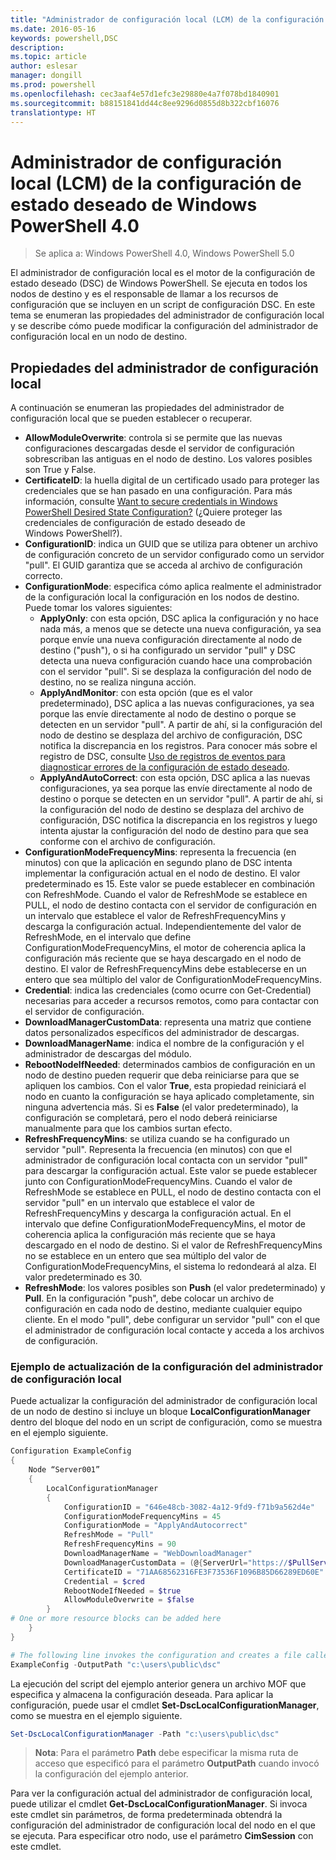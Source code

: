 ```yaml
---
title: "Administrador de configuración local (LCM) de la configuración de estado deseado de Windows PowerShell 4.0"
ms.date: 2016-05-16
keywords: powershell,DSC
description: 
ms.topic: article
author: eslesar
manager: dongill
ms.prod: powershell
ms.openlocfilehash: cec3aaf4e57d1efc3e29880e4a7f078bd1840901
ms.sourcegitcommit: b88151841dd44c8ee9296d0855d8b322cbf16076
translationtype: HT
---
```

# <a name="windows-powershell-40-desired-state-configuration-local-configuration-manager-lcm"></a>Administrador de configuración local (LCM) de la configuración de estado deseado de Windows PowerShell 4.0

>Se aplica a: Windows PowerShell 4.0, Windows PowerShell 5.0

El administrador de configuración local es el motor de la configuración de estado deseado (DSC) de Windows PowerShell. Se ejecuta en todos los nodos de destino y es el responsable de llamar a los recursos de configuración que se incluyen en un script de configuración DSC. En este tema se enumeran las propiedades del administrador de configuración local y se describe cómo puede modificar la configuración del administrador de configuración local en un nodo de destino.

## <a name="local-configuration-manager-properties"></a>Propiedades del administrador de configuración local
A continuación se enumeran las propiedades del administrador de configuración local que se pueden establecer o recuperar.
 
* **AllowModuleOverwrite**: controla si se permite que las nuevas configuraciones descargadas desde el servidor de configuración sobrescriban las antiguas en el nodo de destino. Los valores posibles son True y False.
* **CertificateID**: la huella digital de un certificado usado para proteger las credenciales que se han pasado en una configuración. Para más información, consulte [Want to secure credentials in Windows PowerShell Desired State Configuration?](http://blogs.msdn.com/b/powershell/archive/2014/01/31/want-to-secure-credentials-in-windows-powershell-desired-state-configuration.aspx) (¿Quiere proteger las credenciales de configuración de estado deseado de Windows PowerShell?).
* **ConfigurationID**: indica un GUID que se utiliza para obtener un archivo de configuración concreto de un servidor configurado como un servidor "pull". El GUID garantiza que se acceda al archivo de configuración correcto.
* **ConfigurationMode**: especifica cómo aplica realmente el administrador de la configuración local la configuración en los nodos de destino. Puede tomar los valores siguientes:
    - **ApplyOnly**: con esta opción, DSC aplica la configuración y no hace nada más, a menos que se detecte una nueva configuración, ya sea porque envíe una nueva configuración directamente al nodo de destino ("push"), o si ha configurado un servidor "pull" y DSC detecta una nueva configuración cuando hace una comprobación con el servidor "pull". Si se desplaza la configuración del nodo de destino, no se realiza ninguna acción.
    - **ApplyAndMonitor**: con esta opción (que es el valor predeterminado), DSC aplica a las nuevas configuraciones, ya sea porque las envíe directamente al nodo de destino o porque se detecten en un servidor "pull". A partir de ahí, si la configuración del nodo de destino se desplaza del archivo de configuración, DSC notifica la discrepancia en los registros. Para conocer más sobre el registro de DSC, consulte [Uso de registros de eventos para diagnosticar errores de la configuración de estado deseado](http://blogs.msdn.com/b/powershell/archive/2014/01/03/using-event-logs-to-diagnose-errors-in-desired-state-configuration.aspx).
    - **ApplyAndAutoCorrect**: con esta opción, DSC aplica a las nuevas configuraciones, ya sea porque las envíe directamente al nodo de destino o porque se detecten en un servidor "pull". A partir de ahí, si la configuración del nodo de destino se desplaza del archivo de configuración, DSC notifica la discrepancia en los registros y luego intenta ajustar la configuración del nodo de destino para que sea conforme con el archivo de configuración.
* **ConfigurationModeFrequencyMins**: representa la frecuencia (en minutos) con que la aplicación en segundo plano de DSC intenta implementar la configuración actual en el nodo de destino. El valor predeterminado es 15. Este valor se puede establecer en combinación con RefreshMode. Cuando el valor de RefreshMode se establece en PULL, el nodo de destino contacta con el servidor de configuración en un intervalo que establece el valor de RefreshFrequencyMins y descarga la configuración actual. Independientemente del valor de RefreshMode, en el intervalo que define ConfigurationModeFrequencyMins, el motor de coherencia aplica la configuración más reciente que se haya descargado en el nodo de destino. El valor de RefreshFrequencyMins debe establecerse en un entero que sea múltiplo del valor de ConfigurationModeFrequencyMins.
* **Credential**: indica las credenciales (como ocurre con Get-Credential) necesarias para acceder a recursos remotos, como para contactar con el servidor de configuración.
* **DownloadManagerCustomData**: representa una matriz que contiene datos personalizados específicos del administrador de descargas.
* **DownloadManagerName**: indica el nombre de la configuración y el administrador de descargas del módulo.
* **RebootNodeIfNeeded**: determinados cambios de configuración en un nodo de destino pueden requerir que deba reiniciarse para que se apliquen los cambios. Con el valor **True**, esta propiedad reiniciará el nodo en cuanto la configuración se haya aplicado completamente, sin ninguna advertencia más. Si es **False** (el valor predeterminado), la configuración se completará, pero el nodo deberá reiniciarse manualmente para que los cambios surtan efecto.
* **RefreshFrequencyMins**: se utiliza cuando se ha configurado un servidor "pull". Representa la frecuencia (en minutos) con que el administrador de configuración local contacta con un servidor "pull" para descargar la configuración actual. Este valor se puede establecer junto con ConfigurationModeFrequencyMins. Cuando el valor de RefreshMode se establece en PULL, el nodo de destino contacta con el servidor "pull" en un intervalo que establece el valor de RefreshFrequencyMins y descarga la configuración actual. En el intervalo que define ConfigurationModeFrequencyMins, el motor de coherencia aplica la configuración más reciente que se haya descargado en el nodo de destino. Si el valor de RefreshFrequencyMins no se establece en un entero que sea múltiplo del valor de ConfigurationModeFrequencyMins, el sistema lo redondeará al alza. El valor predeterminado es 30.
* **RefreshMode**: los valores posibles son **Push** (el valor predeterminado) y **Pull**. En la configuración "push", debe colocar un archivo de configuración en cada nodo de destino, mediante cualquier equipo cliente. En el modo "pull", debe configurar un servidor "pull" con el que el administrador de configuración local contacte y acceda a los archivos de configuración.

### <a name="example-of-updating-local-configuration-manager-settings"></a>Ejemplo de actualización de la configuración del administrador de configuración local

Puede actualizar la configuración del administrador de configuración local de un nodo de destino si incluye un bloque **LocalConfigurationManager** dentro del bloque del nodo en un script de configuración, como se muestra en el ejemplo siguiente.

```powershell
Configuration ExampleConfig
{
    Node “Server001”
    {
        LocalConfigurationManager
        {
            ConfigurationID = "646e48cb-3082-4a12-9fd9-f71b9a562d4e"
            ConfigurationModeFrequencyMins = 45
            ConfigurationMode = "ApplyAndAutocorrect"
            RefreshMode = "Pull"
            RefreshFrequencyMins = 90
            DownloadManagerName = "WebDownloadManager"
            DownloadManagerCustomData = (@{ServerUrl="https://$PullServer/psdscpullserver.svc"})
            CertificateID = "71AA68562316FE3F73536F1096B85D66289ED60E"
            Credential = $cred
            RebootNodeIfNeeded = $true
            AllowModuleOverwrite = $false
        }
# One or more resource blocks can be added here
    }
}

# The following line invokes the configuration and creates a file called Server001.meta.mof at the specified path
ExampleConfig -OutputPath "c:\users\public\dsc"  
```

La ejecución del script del ejemplo anterior genera un archivo MOF que especifica y almacena la configuración deseada. Para aplicar la configuración, puede usar el cmdlet **Set-DscLocalConfigurationManager**, como se muestra en el ejemplo siguiente.

```powershell
Set-DscLocalConfigurationManager -Path "c:\users\public\dsc"
```

> **Nota**: Para el parámetro **Path** debe especificar la misma ruta de acceso que especificó para el parámetro **OutputPath** cuando invocó la configuración del ejemplo anterior.

Para ver la configuración actual del administrador de configuración local, puede utilizar el cmdlet **Get-DscLocalConfigurationManager**. Si invoca este cmdlet sin parámetros, de forma predeterminada obtendrá la configuración del administrador de configuración local del nodo en el que se ejecuta. Para especificar otro nodo, use el parámetro **CimSession** con este cmdlet.

